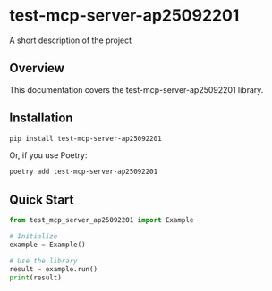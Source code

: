# test-mcp-server-ap25092201

A short description of the project

## Overview

This documentation covers the test-mcp-server-ap25092201 library.

## Installation

```bash
pip install test-mcp-server-ap25092201
```

Or, if you use Poetry:

```bash
poetry add test-mcp-server-ap25092201
```

## Quick Start

```python
from test_mcp_server_ap25092201 import Example

# Initialize
example = Example()

# Use the library
result = example.run()
print(result)
```

